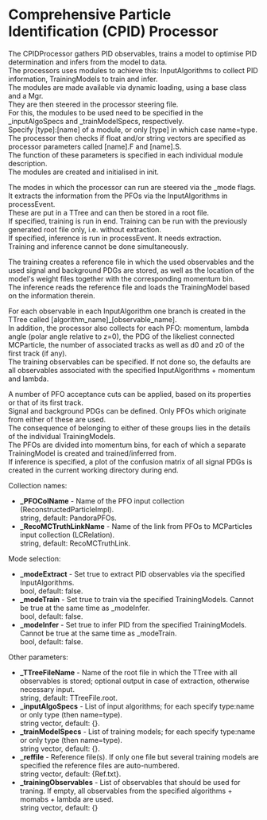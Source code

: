 # Comprehensive Particle Identification (CPID) Processor

The CPIDProcessor gathers PID observables, trains a model to optimise PID determination and infers from the model to data.  
The processors uses modules to achieve this: InputAlgorithms to collect PID information, TrainingModels to train and infer.  
The modules are made available via dynamic loading, using a base class and a Mgr.  
They are then steered in the processor steering file.  
For this, the modules to be used need to be specified in the _inputAlgoSpecs and _trainModelSpecs, respectively.  
Specify [type]:[name] of a module, or only [type] in which case name=type.  
The processor then checks if float and/or string vectors are specified as processor parameters called [name].F and [name].S.  
The function of these parameters is specified in each individual module description.  
The modules are created and initialised in init.

The modes in which the processor can run are steered via the _mode flags.  
It extracts the information from the PFOs via the InputAlgorithms in processEvent.  
These are put in a TTree and can then be stored in a root file.  
If specified, training is run in end. Training can be run with the previously generated root file only, i.e. without extraction.  
If specified, inference is run in processEvent. It needs extraction.  
Training and inference cannot be done simultaneously.  

The training creates a reference file in which the used observables and the used signal and background PDGs are stored, as well as the location of the model's weight files together with the corresponding momentum bin.  
The inference reads the reference file and loads the TrainingModel based on the information therein.

For each observable in each InputAlgorithm one branch is created in the TTree called [algorithm_name]_[observable_name].  
In addition, the processor also collects for each PFO: momentum, lambda angle (polar angle relative to z=0), the PDG of the likeliest connected MCParticle, the number of associated tracks as well as d0 and z0 of the first track (if any).  
The training observables can be specified. If not done so, the defaults are all observables associated with the specified InputAlgorithms + momentum and lambda.  

A number of PFO acceptance cuts can be applied, based on its properties or that of its first track.  
Signal and background PDGs can be defined. Only PFOs which originate from either of these are used.  
The consequence of belonging to either of these groups lies in the details of the individual TrainingModels.  
The PFOs are divided into momentum bins, for each of which a separate TrainingModel is created and trained/inferred from.  
If inference is specified, a plot of the confusion matrix of all signal PDGs is created in the current working directory during end.  

Collection names:  

- **_PFOColName** - Name of the PFO input collection (ReconstructedParticleImpl).  
     string, default: PandoraPFOs.
- **_RecoMCTruthLinkName** - Name of the link from PFOs to MCParticles input collection (LCRelation).  
     string, default: RecoMCTruthLink.

Mode selection:

- **_modeExtract** - Set true to extract PID observables via the specified InputAlgorithms.  
     bool, default: false.
- **_modeTrain** - Set true to train via the specified TrainingModels. Cannot be true at the same time as _modeInfer.  
     bool, default: false.
- **_modeInfer** - Set true to infer PID from the specified TrainingModels. Cannot be true at the same time as _modeTrain.  
     bool, default: false.

Other parameters:

- **_TTreeFileName** - Name of the root file in which the TTree with all observables is stored; optional output in case of extraction, otherwise necessary input.  
     string, default: TTreeFile.root.
- **_inputAlgoSpecs** - List of input algorithms; for each specify type:name or only type (then name=type).  
     string vector, default: {}.
- **_trainModelSpecs** - List of training models; for each specify type:name or only type (then name=type).  
     string vector, default: {}.
- **_reffile** - Reference file(s). If only one file but several training models are specified the reference files are auto-numbered.  
     string vector, default: {Ref.txt}.
- **_trainingObservables** - List of observables that should be used for traning. If empty, all observables from the specified algorithms + momabs + lambda are used.  
     string vector, default: {}
